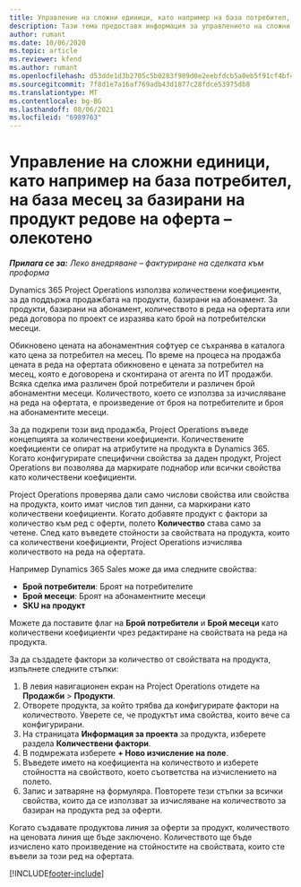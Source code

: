 ```yaml
---
title: Управление на сложни единици, като например на база потребител, на база месец за базирани на продукт редове на оферта – олекотено
description: Тази тема предоставя информация за управлението на сложни единици за базирани на проект редове на оферта.
author: rumant
ms.date: 10/06/2020
ms.topic: article
ms.reviewer: kfend
ms.author: rumant
ms.openlocfilehash: d53dde1d3b2705c5b0283f989d0e2eebfdcb5a0eb5f91cf4bf48e9c07aba79d1
ms.sourcegitcommit: 7f8d1e7a16af769adb43d1877c28fdce53975db8
ms.translationtype: MT
ms.contentlocale: bg-BG
ms.lasthandoff: 08/06/2021
ms.locfileid: "6989763"
---
```

# <a name="managing-complex-units-such-as-per-user-per-month-for-product-based-quote-lines---lite"></a>Управление на сложни единици, като например на база потребител, на база месец за базирани на продукт редове на оферта – олекотено

_**Прилага се за:** Леко внедряване – фактуриране на сделката към проформа_

Dynamics 365 Project Operations използва количествени коефициенти, за да поддържа продажбата на продукти, базирани на абонамент. За продукти, базирани на абонамент, количеството в реда на офертата или реда договора по проект се изразява като брой на потребителски месеци.

Обикновено цената на абонаментния софтуер се съхранява в каталога като цена за потребител на месец. По време на процеса на продажба цената в реда на офертата обикновено е цената за потребител на месец, която е договорена и сконтирана от агента по ИТ продажби. Всяка сделка има различен брой потребители и различен брой абонаментни месеци. Количеството, което се използва за изчисляване на реда на офертата, е произведение от броя на потребителите и броя на абонаментите месеци.

За да подкрепи този вид продажба, Project Operations въведе концепцията за количествени коефициенти. Количествените коефициенти се опират на атрибутите на продукта в Dynamics 365. Когато конфигурирате специфични свойства за даден продукт, Project Operations ви позволява да маркирате поднабор или всички свойства като количествени коефициенти.

Project Operations проверява дали само числови свойства или свойства на продукта, които имат числов тип данни, са маркирани като количествени коефициенти. Когато добавяте продукт с фактори за количество към ред с оферти, полето **Количество** става само за четене. След като въведете стойности за свойствата на продукта, които са количествени коефициенти, Project Operations изчислява количеството на реда на офертата.

Например Dynamics 365 Sales може да има следните свойства:

- **Брой потребители**: Броят на потребителите
- **Брой месеци**: Броят на абонаментните месеци
- **SKU на продукт**

Можете да поставите флаг на **Брой потребители** и **Брой месеци** като количествени коефициенти чрез редактиране на свойствата на реда на продукта.

За да създадете фактори за количество от свойствата на продукта, изпълнете следните стъпки:

1. В левия навигационен екран на Project Operations отидете на **Продажби** > **Продукти**.
2. Отворете продукта, за който трябва да конфигурирате фактори на количеството. Уверете се, че продуктът има свойства, които вече са конфигурирани.
3. На страницата **Информация за проекта** за продукта, изберете раздела **Количествени фактори**.
4. В подмрежата изберете **+ Ново изчисление на поле**.
5. Въведете името на коефициента на количеството и изберете стойността на свойството, което съответства на изчислението на полето.
6. Запис и затваряне на формуляра. Повторете тези стъпки за всички свойства, които да се използват за изчисляване на количеството за базиран на продукта ред за оферти.

Когато създавате продуктова линия за оферти за продукт, количеството на ценовата линия ще бъде заключено. Количеството ще бъде изчислено като произведение на стойностите на свойствата, които сте въвели за този ред на офертата.


[!INCLUDE[footer-include](../../includes/footer-banner.md)]
